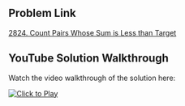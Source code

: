 ## Problem Link
[2824. Count Pairs Whose Sum is Less than Target](https://leetcode.com/problems/count-pairs-whose-sum-is-less-than-target/)


## YouTube Solution Walkthrough

Watch the video walkthrough of the solution here:

[![Click to Play](https://img.youtube.com/vi/eipWwLcxKJY/hqdefault.jpg)](https://www.youtube.com/watch?v=eipWwLcxKJY)


